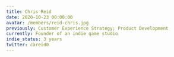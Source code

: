 ```yaml
---
title: Chris Reid
date: 2020-10-23 00:00:00
avatar: /members/reid-chris.jpg
previously: Customer Experience Strategy; Product Development
currently: Founder of an indie game studio
indie_status: 3 years
twitter: careid0
---
```

